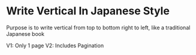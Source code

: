 # Write Vertical In Japanese Style

Purpose is to write vertical from top to bottom right to left, like a traditional Japanese book 

V1: Only 1 page
V2: Includes Pagination
